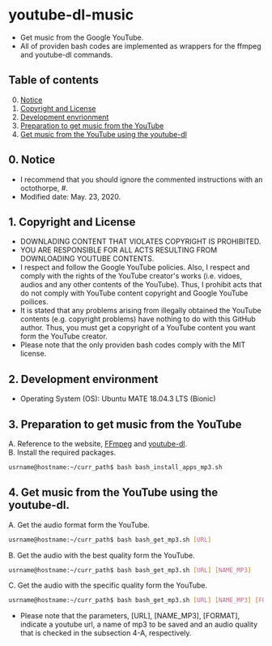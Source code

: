 # youtube-dl-music
- Get music from the Google YouTube.
- All of providen bash codes are implemented as wrappers for the ffmpeg and youtube-dl commands.


## Table of contents
0.  [Notice](#notice)
1.  [Copyright and License](#copyright_license)
2.  [Development envrionment](#envs)
3.  [Preparation to get music from the YouTube](#preparation)
4.  [Get music from the YouTube using the youtube-dl](#get_music)


## 0. Notice <a name="notice"></a>
- I recommend that you should ignore the commented instructions with an octothorpe, #.
- Modified date: May. 23, 2020.


## 1. Copyright and License <a name="copyright_license"></a>
- DOWNLADING CONTENT THAT VIOLATES COPYRIGHT IS PROHIBITED.
- YOU ARE RESPONSIBLE FOR ALL ACTS RESULTING FROM DOWNLOADING YOUTUBE CONTENTS.
- I respect and follow the Google YouTube policies. Also, I respect and comply with the rights of the YouTube creator's works (i.e. vidoes, audios and any other contents of the YouTube). Thus, I prohibit acts that do not comply with YouTube content copyright and Google YouTube poilices.
- It is stated that any problems arising from illegally obtained the YouTube contents (e.g. copyright problems) have nothing to do with this GitHub author. Thus, you must get a copyright of a YouTube content you want form the YouTube creator.
- Please note that the only providen bash codes comply with the MIT license.


## 2. Development environment <a name="envs"></a>
- Operating System (OS): Ubuntu MATE 18.04.3 LTS (Bionic)


## 3. Preparation to get music from the YouTube <a name="preparation"></a>
A. Reference to the website,
<a href="https://ffmpeg.org" title="FFmpeg">
FFmpeg</a>
and
<a href="https://ytdl-org.github.io/youtube-dl/index.html" title="youtube-dl">
youtube-dl</a>.
<br />
B. Install the required packages.<br />
```bash
usrname@hostname:~/curr_path$ bash bash_install_apps_mp3.sh
```


## 4. Get music from the YouTube using the youtube-dl. <a name="get_music"></a>
A. Get the audio format form the YouTube.
```bash
usrname@hostname:~/curr_path$ bash bash_get_mp3.sh [URL]
```
B. Get the audio with the best quality form the YouTube.
```bash
usrname@hostname:~/curr_path$ bash bash_get_mp3.sh [URL] [NAME_MP3]
```
C. Get the audio with the specific quality form the YouTube.
```bash
usrname@hostname:~/curr_path$ bash bash_get_mp3.sh [URL] [NAME_MP3] [FORMAT]
```

- Please note that the parameters, [URL], [NAME_MP3], [FORMAT], indicate a youtube url, a name of mp3 to be saved and an audio quality that is checked in the subsection 4-A, respectively.
